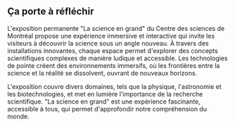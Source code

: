## Ça porte à réfléchir

L'exposition permanente "La science en grand" du Centre des sciences de Montréal propose une expérience immersive et interactive qui invite les visiteurs à découvrir la science sous un angle nouveau. À travers des installations innovantes, chaque espace permet d'explorer des concepts scientifiques complexes de manière ludique et accessible. Les technologies de pointe créent des environnements immersifs, où les frontières entre la science et la réalité se dissolvent, ouvrant de nouveaux horizons. 

L'exposition couvre divers domaines, tels que la physique, l'astronomie et les biotechnologies, et met en lumière l'importance de la recherche scientifique. "La science en grand" est une expérience fascinante, accessible à tous, qui permet d'approfondir notre compréhension du monde.
